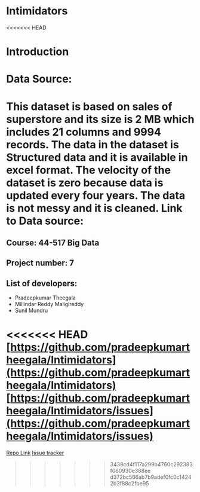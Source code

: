 # Intimidators
<<<<<<< HEAD









# Introduction


# Data Source:
This dataset is based on sales of superstore and its size is 2 MB which includes 21 columns and 9994 records. The data in the dataset is Structured data and it is available in excel format. The velocity of the dataset is zero because data is updated every four years. The data is not messy and it is cleaned.
Link to Data source: [](https://www.kaggle.com/aksha17/superstore-sales)
=======
## Course: 44-517 Big Data
## Project number: 7
## List of developers:
- Pradeepkumar Theegala
- Millindar Reddy Maligireddy
- Sunil Mundru

<<<<<<< HEAD
[https://github.com/pradeepkumartheegala/Intimidators](https://github.com/pradeepkumartheegala/Intimidators)
[https://github.com/pradeepkumartheegala/Intimidators/issues](https://github.com/pradeepkumartheegala/Intimidators/issues)
=======
[Repo Link](https://github.com/pradeepkumartheegala/Intimidators)
[Issue tracker](https://github.com/pradeepkumartheegala/Intimidators/issues)
>>>>>>> 3438cd4f117a299b4760c292383f060930e388ee
>>>>>>> d372bc566ab7b9adef0fc0c14242b3f88c2fbe95
